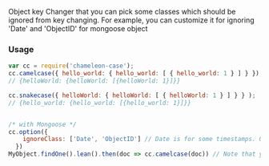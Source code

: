 Object key Changer that you can pick some classes which should be ignored from key changing.
For example, you can customize it for ignoring 'Date' and 'ObjectID' for mongoose object    

### Usage

```javascript
var cc = require('chameleon-case');
cc.camelcase({ hello_world: { hello_world: [ { hello_world: 1 } ] } });
// {helloWorld: {helloWorld: [{helloWorld: 1}]}} 

cc.snakecase({ helloWorld: { helloWorld: [ { helloWorld: 1 } ] } } );
// {hello_world: {hello_world: [{hello_world: 1}]}} 


/* with Mongoose */
cc.option({
    ignoreClass: ['Date', 'ObjectID'] // Date is for some timestamps. ObjectID is for sub document id
  })
MyObject.findOne().lean().then(doc => cc.camelcase(doc)) // Note that you should call lean for avoiding infinite loop

```